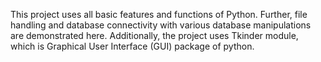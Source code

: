 This project uses all basic features and functions of 
Python. Further, file handling and database 
connectivity with various database manipulations are 
demonstrated here. Additionally, the project uses 
Tkinder module, which is Graphical User Interface (GUI)
package of python. 
